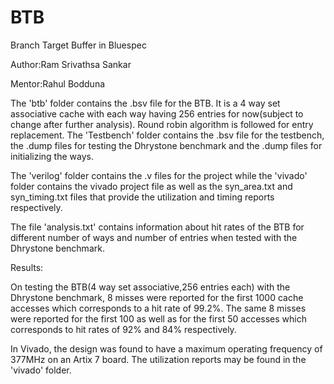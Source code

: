 # BTB
Branch Target Buffer in Bluespec

Author:Ram Srivathsa Sankar

Mentor:Rahul Bodduna

The 'btb' folder contains the .bsv file for the BTB. It is a 4 way set associative cache with each way having 256 entries for now(subject to change after further analysis). Round robin algorithm is followed for entry replacement. The 'Testbench' folder contains the .bsv file for the testbench, the .dump files for testing the Dhrystone benchmark and the .dump files for initializing the ways.

The 'verilog' folder contains the .v files for the project while the 'vivado' folder contains the vivado project file as well as the syn_area.txt and syn_timing.txt files that provide the utilization and timing reports respectively.

The file 'analysis.txt' contains information about hit rates of the BTB for different number of ways and number of entries when tested with the Dhrystone benchmark.

Results: 

On testing the BTB(4 way set associative,256 entries each) with the Dhrystone benchmark, 8 misses were reported for the first 1000 cache accesses which corresponds to a hit rate of 99.2%. The same 8 misses were reported for the first 100 as well as for the first 50 accesses which corresponds to hit rates of 92% and 84% respectively.

In Vivado, the design was found to have a maximum operating frequency of 377MHz on an Artix 7 board. The utilization reports may be found in the 'vivado' folder.
